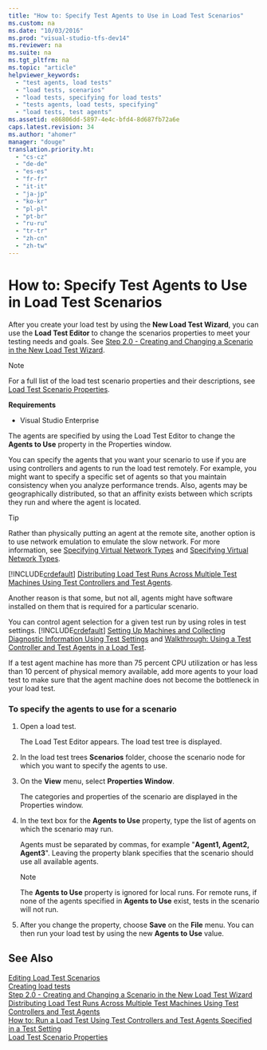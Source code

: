 ```yaml
---
title: "How to: Specify Test Agents to Use in Load Test Scenarios"
ms.custom: na
ms.date: "10/03/2016"
ms.prod: "visual-studio-tfs-dev14"
ms.reviewer: na
ms.suite: na
ms.tgt_pltfrm: na
ms.topic: "article"
helpviewer_keywords: 
  - "test agents, load tests"
  - "load tests, scenarios"
  - "load tests, specifying for load tests"
  - "tests agents, load tests, specifying"
  - "load tests, test agents"
ms.assetid: e86806dd-5897-4e4c-bfd4-8d687fb72a6e
caps.latest.revision: 34
ms.author: "ahomer"
manager: "douge"
translation.priority.ht: 
  - "cs-cz"
  - "de-de"
  - "es-es"
  - "fr-fr"
  - "it-it"
  - "ja-jp"
  - "ko-kr"
  - "pl-pl"
  - "pt-br"
  - "ru-ru"
  - "tr-tr"
  - "zh-cn"
  - "zh-tw"
---
```

# How to: Specify Test Agents to Use in Load Test Scenarios
After you create your load test by using the **New Load Test Wizard**, you can use the **Load Test Editor** to change the scenarios properties to meet your testing needs and goals. See [Step 2.0 - Creating and Changing a Scenario in the New Load Test Wizard](../Topic/Creating%20load%20tests.md#CreatingLoadTestsUsingWizardStep2).  
  
> [!NOTE]
>  For a full list of the load test scenario properties and their descriptions, see [Load Test Scenario Properties](../dv_TeamTestALM/load-test-scenario-properties.md).  
  
 **Requirements**  
  
-   Visual Studio Enterprise  
  
 The agents are specified by using the Load Test Editor to change the **Agents to Use** property in the Properties window.  
  
 You can specify the agents that you want your scenario to use if you are using controllers and agents to run the load test remotely. For example, you might want to specify a specific set of agents so that you maintain consistency when you analyze performance trends. Also, agents may be geographically distributed, so that an affinity exists between which scripts they run and where the agent is located.  
  
> [!TIP]
>  Rather than physically putting an agent at the remote site, another option is to use network emulation to emulate the slow network. For more information, see [Specifying Virtual Network Types](../dv_TeamTestALM/specifying-virtual-network-types-in-a-load-test-scenario.md) and [Specifying Virtual Network Types](../dv_TeamTestALM/specifying-virtual-network-types-in-a-load-test-scenario.md).  
  
 [!INCLUDE[crdefault](../dv_TeamTestALM/includes/crdefault_md.md)] [Distributing Load Test Runs Across Multiple Test Machines Using Test Controllers and Test Agents](../dv_TeamTestALM/distributing-load-test-runs-across-multiple-test-machines-using-test-controllers-and-test-agents.md).  
  
 Another reason is that some, but not all, agents might have software installed on them that is required for a particular scenario.  
  
 You can control agent selection for a given test run by using roles in test settings. [!INCLUDE[crdefault](../dv_TeamTestALM/includes/crdefault_md.md)] [Setting Up Machines and Collecting Diagnostic Information Using Test Settings](../dv_TeamTestALM/setting-up-machines-and-collecting-diagnostic-information-using-test-settings.md) and [Walkthrough: Using a Test Controller and Test Agents in a Load Test](../dv_TeamTestALM/walkthrough--using-a-test-controller-and-test-agents-in-a-load-test.md).  
  
 If a test agent machine has more than 75 percent CPU utilization or has less than 10 percent of physical memory available, add more agents to your load test to make sure that the agent machine does not become the bottleneck in your load test.  
  
### To specify the agents to use for a scenario  
  
1.  Open a load test.  
  
     The Load Test Editor appears. The load test tree is displayed.  
  
2.  In the load test trees **Scenarios** folder, choose the scenario node for which you want to specify the agents to use.  
  
3.  On the **View** menu, select **Properties Window**.  
  
     The categories and properties of the scenario are displayed in the Properties window.  
  
4.  In the text box for the **Agents to Use** property, type the list of agents on which the scenario may run.  
  
     Agents must be separated by commas, for example "**Agent1, Agent2, Agent3**". Leaving the property blank specifies that the scenario should use all available agents.  
  
    > [!NOTE]
    >  The **Agents to Use** property is ignored for local runs. For remote runs, if none of the agents specified in **Agents to Use** exist, tests in the scenario will not run.  
  
5.  After you change the property, choose **Save** on the **File** menu. You can then run your load test by using the new **Agents to Use** value.  
  
## See Also  
 [Editing Load Test Scenarios](../dv_TeamTestALM/editing-load-test-scenarios-using-the-load-test-editor.md)   
 [Creating load tests](../Topic/Creating%20load%20tests.md)   
 [Step 2.0 - Creating and Changing a Scenario in the New Load Test Wizard](../Topic/Creating%20load%20tests.md#CreatingLoadTestsUsingWizardStep2)   
 [Distributing Load Test Runs Across Multiple Test Machines Using Test Controllers and Test Agents](../dv_TeamTestALM/distributing-load-test-runs-across-multiple-test-machines-using-test-controllers-and-test-agents.md)   
 [How to: Run a Load Test Using Test Controllers and Test Agents Specified in a Test Setting](../Topic/How%20to:%20Run%20a%20Load%20Test%20Using%20Test%20Controllers%20and%20Test%20Agents%20Specified%20in%20a%20Test%20Setting.md)   
 [Load Test Scenario Properties](../dv_TeamTestALM/load-test-scenario-properties.md)